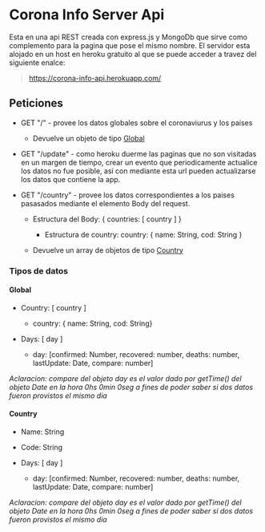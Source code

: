 # Corona Info Server Api
Esta en una api REST creada con express.js y MongoDb que sirve como complemento para la pagina que pose el mismo nombre. El servidor esta alojado en un host en heroku gratuito al que se puede acceder a travez del siguiente enalce:

 > https://corona-info-api.herokuapp.com/


## Peticiones

- GET "/" - provee los datos globales sobre el coronaviurus y los paises 
    * Devuelve un objeto de tipo [Global](#Global)

- GET "/update" - como heroku duerme las paginas que no son visitadas en un margen de tiempo, crear un evento que periodicamente actualice los datos no fue posible, así con mediante esta url pueden actualizarse los datos que contiene la app.

- GET "/country" - provee los datos correspondientes a los paises pasasados mediante el elemento Body del request.

    * Estructura del Body: { countries: [ country ] }

        - Estructura de country: country: { name: String, cod: String } 
    * Devuelve un array de objetos de tipo [Country](#Country)
### Tipos de datos

#### Global

- Country: [ country ]
    * country: { name: String, cod: String}

- Days: [ day ]
    * day: [confirmed: Number, recovered: number, deaths: number, lastUpdate: Date, compare: number]

*Aclaracion: compare del objeto day es el valor dado por getTime() del objeto Date en la hora 0hs 0min 0seg a fines de poder saber si dos datos fueron provistos el mismo dia*

#### Country
- Name: String

- Code: String

- Days: [ day ]
    * day: [confirmed: Number, recovered: number, deaths: number, lastUpdate: Date, compare: number]

*Aclaracion: compare del objeto day es el valor dado por getTime() del objeto Date en la hora 0hs 0min 0seg a fines de poder saber si dos datos fueron provistos el mismo dia*

